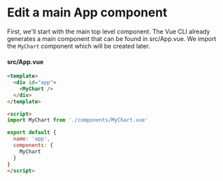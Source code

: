 # Edit a main App component

First, we'll start with the main top level component. The Vue CLI already generates a main component that can be found in src/App.vue. We import the `MyChart` component which will be created later.

#### src/App.vue

```html
<template>
  <div id="app">
    <MyChart />
  </div>
</template>

<script>
import MyChart from './components/MyChart.vue'

export default {
  name: 'app',
  components: {
    MyChart
  }
}
</script>
```
